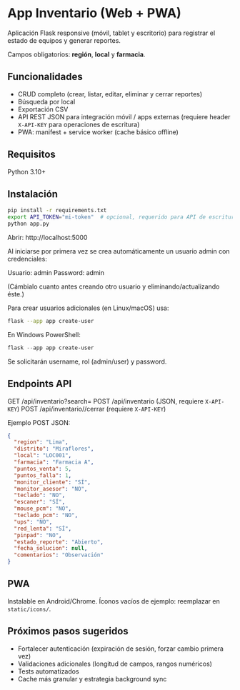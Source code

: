 # App Inventario (Web + PWA)

Aplicación Flask responsive (móvil, tablet y escritorio) para registrar el estado de equipos y generar reportes.

Campos obligatorios: **región**, **local** y **farmacia**.

## Funcionalidades
- CRUD completo (crear, listar, editar, eliminar y cerrar reportes)
- Búsqueda por local
- Exportación CSV
- API REST JSON para integración móvil / apps externas (requiere header `X-API-KEY` para operaciones de escritura)
- PWA: manifest + service worker (cache básico offline)

## Requisitos
Python 3.10+

## Instalación
```bash
pip install -r requirements.txt
export API_TOKEN="mi-token"  # opcional, requerido para API de escritura
python app.py
```
Abrir: http://localhost:5000

Al iniciarse por primera vez se crea automáticamente un usuario admin con credenciales:

Usuario: admin
Password: admin

(Cámbialo cuanto antes creando otro usuario y eliminando/actualizando éste.)

Para crear usuarios adicionales (en Linux/macOS) usa:
```bash
flask --app app create-user
```
En Windows PowerShell:
```powershell
flask --app app create-user
```
Se solicitarán username, rol (admin/user) y password.

## Endpoints API
GET /api/inventario?search=
POST /api/inventario (JSON, requiere `X-API-KEY`)
POST /api/inventario/<id>/cerrar (requiere `X-API-KEY`)

Ejemplo POST JSON:
```json
{
  "region": "Lima",
  "distrito": "Miraflores",
  "local": "LOC001",
  "farmacia": "Farmacia A",
  "puntos_venta": 5,
  "puntos_falla": 1,
  "monitor_cliente": "SÍ",
  "monitor_asesor": "NO",
  "teclado": "NO",
  "escaner": "SÍ",
  "mouse_pcm": "NO",
  "teclado_pcm": "NO",
  "ups": "NO",
  "red_lenta": "SÍ",
  "pinpad": "NO",
  "estado_reporte": "Abierto",
  "fecha_solucion": null,
  "comentarios": "Observación"
}
```

## PWA
Instalable en Android/Chrome. Íconos vacíos de ejemplo: reemplazar en `static/icons/`.

## Próximos pasos sugeridos
- Fortalecer autenticación (expiración de sesión, forzar cambio primera vez)
- Validaciones adicionales (longitud de campos, rangos numéricos)
- Tests automatizados
- Cache más granular y estrategia background sync
